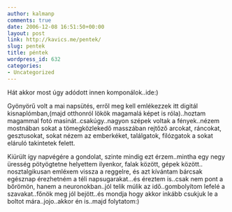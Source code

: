 ```yaml
---
author: kalmanp
comments: true
date: 2006-12-08 16:51:50+00:00
layout: post
link: http://kavics.me/pentek/
slug: pentek
title: péntek
wordpress_id: 632
categories:
- Uncategorized
---
```


Hát akkor most úgy adódott innen komponálok..ide:)  

Gyönyörű volt a mai napsütés, erről meg kell emlékezzek itt digitál kisnaplómban,(majd otthonról lökök magamalá képet is róla)..hoztam magammal fotó masinát..csakúgy..nagyon szépek voltak a fények..nézem mostnában sokat a tömegközlekedő masszában rejtőző arcokat, ráncokat, gesztusokat, sokat nézem az emberkéket, találgatok, filózgatok a sokat eláruló takintetek felett.  

Kiürült így napvégére a gondolat, szinte mindig ezt érzem..mintha egy negy üresség pötyögtetne helyettem ilyenkor, falak között, gépek között.. nosztalgikusan emléxem vissza a reggelre, és azt kívántam bárcsak egésznap érezhetném a téli napsugarakat...és éreztem is..csak nem pont a bőrömön, hanem a neuronokban..jól telik múlik az idő..gombolyítom lefelé a szavakat..főnök meg jól bejött..és mondja hogy akkor inkább csukjuk le a boltot mára..jojo..akkor én is..majd folytatom:)
